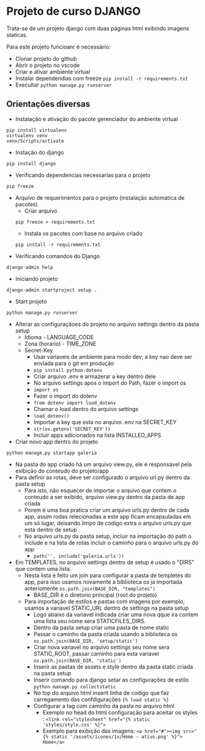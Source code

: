 # Projeto de curso DJANGO
Trata-se de um projeto django com duas páginas html exibindo imagens staticas.

Para este projeto funcioanr é necessário:
- Clonar projeto do github
- Abrir o projeto no vscode
- Criar e ativar ambiente virtual
- Instalar dependendias com freeze `pip install -r requirements.txt`
- Execultar `python manage.py runserver`

## Orientações diversas
- Instalação e ativação do pacote gerenciador do ambiente virtual
```
pip install virtualenv
virtualenv venv
venv/Scripts/activate
```
- Instação do django
```
pip install django
```
- Verificando dependencias necessarias para o projeto
```
pip freeze
```
- Arquivo de requerimentos para o projeto (instalação automatica de pacotes)
  - Criar arquivo
  ```
  pip freeze > requirements.txt
  ```
  - Instala os pacotes com base no arquivo criado
  ```
  pip install -r requirements.txt
  ```
- Verificando comandos do Django
```
django-admin help
```
- Iniciando projeto
```
django-admin startproject setup .
```
- Start projeto
```
python manage.py runserver
```
- Alterar as configuraçãoes do projeto no arquivo settings dentro da pasta setup
  - Idioma - LANGUAGE_CODE
  - Zona (horario) - TIME_ZONE
  - Secret-Key
    - Usar variaveis de ambiente para modo dev, a key nao deve ser enviada para o git em produção
    - `pip install python-dotenv`
    - Criar arquivo .env e armazerar a key dentro dele
    - No arquivo settings apos o import do Path, fazer o import os
    - `import os`
    - Fazer o import do dotenv
    - `from dotenv import load_dotenv`
    - Chamar o load dentro do arquivo settings
    - `load_dotenv()`
    - Importar a key que esta no arquivo .env na SECRET_KEY
    - `str(os.getenv('SECRET_KEY'))`
    - Incluir apps adicionados na lista INSTALLED_APPS
- Criar novo app dentro do projeto
```
python manage.py startapp galeria
```
- Na pasta do app criado há um arquivo view.py, ele é responsavel pela exibição do conteudo do projeto/app
- Para definir as rotas, deve ser configurado o arquivo url.py dentro da pasta setup
  - Para isto, não esquecer de importar o arquivo que contem o conteudo a ser exibido, arquivo view.py dentro da pasta de app criada
  - Porem é uma boa pratica criar um arquivo urls.py dentro de cada app, assim rodas relecionadas a este app ficam encapsuladas em um só lugar, deixando limpo de codigo extra o arquivo urls.py que esta dentro de setup
  - No arquivo urls.py da pasta setup, incluir na importação do path o include e na lista de rotas incluir o caminho para o arquivo urls.py do app
    - ```path('', include('galeria.urls'))```
- Em TEMPLATES, no arquivo settings dentro de setup é usado o "DIRS" que contem uma lista.
  -  Nesta lista é feito um join para configurar a pasta de templetes do app, para isso usamos novamente a biblioteca os ja importada anteriomente ```os.path.join(BASE_DIR, "templates")```
     -  BASE_DIR é o diretorio principal (root do projeto)
  -  Para importação de estilos e pastas com imagens por exemplo, usamos a variavel STATIC_URL dentro de settings na pasta setup
     -  Logo abaixo da variavel indicada criar uma nova qque ira contem uma lista seu nome sera STATICFILES_DIRS.
     -  Dentro da pasta setup criar uma pasta de nome static
     -  Passar o caminho da pasta criada usando a biblioteca os `os.path.join(BASE_DIR, 'setup/static')`
     -  Criar nova variavel no arquivo settings seu nome sera STATIC_ROOT, passar caminho para esta variavel `os.path.join(BASE_DIR, 'static')`
     -  Inserir as pastas de assets e style dentro da pasta static criada na pasta setup
     -  Inserir comando para django setar as configurações de estilo ```python manage.py collectstatic```
     -  No top do arquivo html inserit linha de codigo que faz carregamento das confdigurações ```{% load static %}```
     -  Configurar a tag com caminho da pasta no arquivo html
        -  Exemplo no head do html configuração para aceitar os styles : `<link rel="stylesheet" href="{% static 'styles/style.css' %}">`
        -  Exemplo para exibição das imagens: `<a href="#"><img src="{% static '/assets/ícones/1x/Home - ativo.png' %}"> Home</a>`